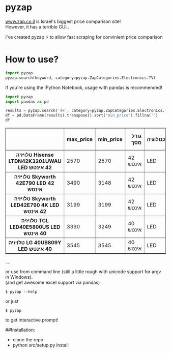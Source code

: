 # pyzap

www.zap.co.il is Israel's biggest price comparison site!  
However, it has a terrible GUI..  

I've created pyzap :zap: to allow fast scraping for convinient price comparison

# How to use?
```python
import pyzap
pyzap.search(keyword, category=pyzap.ZapCategories.Electronics.TV)
```

If you're using the IPython Notebook, usage with pandas is recommended!
```python
import pyzap
import pandas as pd

results = pyzap.search('4k', category=pyzap.ZapCategories.Electronics.TV)
df = pd.DataFrame(results).transpose().sort('min_price').fillna('')
df
```
<table border="1" class="dataframe">
  <thead>
    <tr style="text-align: right;">
      <th></th>
      <th>max_price</th>
      <th>min_price</th>
      <th>גודל מסך</th>
      <th>טכנולוגיה</th>
      <th>טלוויזיה קעורה</th>
      <th>יצרן</th>
      <th>ממיר דיגיטלי</th>
      <th>רזולוציה</th>
      <th>תאריך כניסה לזאפ</th>
      <th>תדר תצוגה</th>
      <th>תלת מימד</th>
      <th>‏High Definition</th>
      <th>‏Smart TV</th>
      <th>‏WiFi</th>
    </tr>
  </thead>
  <tbody>
    <tr>
      <th>טלויזיה Hisense LTDN42K3201UWAU LED  ‏42 ‏אינטש</th>
      <td>2570</td>
      <td>2570</td>
      <td>42‏ אינטש</td>
      <td>LED</td>
      <td></td>
      <td>Hisense</td>
      <td>DVB-T</td>
      <td>3840x2160</td>
      <td>10/2015</td>
      <td>Hz‏ 120</td>
      <td>ללא</td>
      <td>4K</td>
      <td>Smart TV</td>
      <td>כולל WiFi</td>
    </tr>
    <tr>
      <th>טלויזיה Skyworth 42E790 LED  ‏42 ‏אינטש</th>
      <td>3490</td>
      <td>3148</td>
      <td>42‏ אינטש</td>
      <td>LED</td>
      <td></td>
      <td>Skyworth</td>
      <td></td>
      <td>3840x2160</td>
      <td>11/2014</td>
      <td></td>
      <td>פסיבי</td>
      <td>4K</td>
      <td>Smart TV</td>
      <td>כולל WiFi</td>
    </tr>
    <tr>
      <th>טלויזיה Skyworth LED42E790 4K LED  ‏42 ‏אינטש</th>
      <td>3199</td>
      <td>3199</td>
      <td>42‏ אינטש</td>
      <td>LED</td>
      <td></td>
      <td>Skyworth</td>
      <td>DVB-T</td>
      <td>3840x2160</td>
      <td>2/2015</td>
      <td></td>
      <td>אקטיבי</td>
      <td>4K</td>
      <td>Smart TV</td>
      <td>כולל WiFi</td>
    </tr>
    <tr>
      <th>טלויזיה TCL LED40E5800US LED  ‏40 ‏אינטש</th>
      <td>3390</td>
      <td>3249</td>
      <td>40‏ אינטש</td>
      <td>LED</td>
      <td></td>
      <td>TCL</td>
      <td>DVB-T</td>
      <td>3840x2160</td>
      <td>6/2015</td>
      <td>Hz‏ 120</td>
      <td>ללא</td>
      <td>4K</td>
      <td>Smart TV</td>
      <td>ללא WiFi</td>
    </tr>
    <tr>
      <th>טלויזיה LG 40UB809Y LED  ‏40 ‏אינטש</th>
      <td>3545</td>
      <td>3545</td>
      <td>40‏ אינטש</td>
      <td>LED</td>
      <td></td>
      <td>LG</td>
      <td>DVB-T</td>
      <td>3840x2160</td>
      <td>4/2015</td>
      <td>Hz‏ 900</td>
      <td>ללא</td>
      <td>4K</td>
      <td>Smart TV</td>
      <td>כולל WiFi</td>
    </tr>
  </tbody>
</table>
....

or use from command line (still a little rough with unicode support for argv in Windows).  
(and get awesome excel support via pandas)

    $ pyzap --help
   

or just 

    $ pyzap
    
to get interactive prompt!

##Installation:
- clone the repo
- python src/setup.py install
